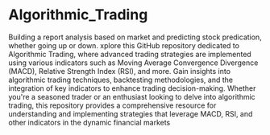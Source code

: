 # Algorithmic_Trading
Building a report analysis based on market and predicting stock predication, whether going up or down. 
xplore this GitHub repository dedicated to Algorithmic Trading, where advanced trading strategies are implemented using various indicators such as Moving Average Convergence Divergence (MACD), Relative Strength Index (RSI), and more. Gain insights into algorithmic trading techniques, backtesting methodologies, and the integration of key indicators to enhance trading decision-making. Whether you're a seasoned trader or an enthusiast looking to delve into algorithmic trading, this repository provides a comprehensive resource for understanding and implementing strategies that leverage MACD, RSI, and other indicators in the dynamic financial markets
